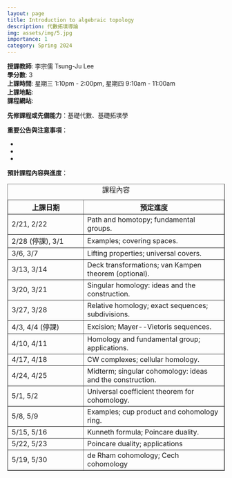 ```yaml
---
layout: page
title: Introduction to algebraic topology 
description: 代數拓墣導論
img: assets/img/5.jpg
importance: 1
category: Spring 2024
---
```


<p><b>授課教師</b>: 李宗儒 Tsung-Ju Lee
<br><b>學分數</b>: 3
<br><b>上課時間</b>: 星期三 1:10pm - 2:00pm, 星期四 9:10am - 11:00am
<br><b>上課地點</b>: 
<br><b>課程網站</b>: 

<p><b>先修課程或先備能力</b>：基礎代數、基礎拓墣學</p>

<p><b>重要公告與注意事項</b>：
<ul>
<li></li>
<li></li>
<li></li>
</ul>
</p>

<p><b>預計課程內容與進度</b>：
<table border="1">
  <caption style="caption-side:top"><center>課程內容</center></caption>
  <tr>
    <th style="width:35%"> 上課日期 </th>
    <th style="width:65%"><center> 預定進度 </center></th>
  </tr>
  <tr>
    <td>2/21, 2/22</td> 
    <td>Path and homotopy; fundamental groups.</td>
  </tr> 
  <tr>
    <td> 2/28 (停課), 3/1</td>
    <td>Examples; covering spaces.</td>
  </tr>
  <tr>
    <td> 3/6, 3/7</td>
    <td>Lifting properties; universal covers.</td>
  </tr>
  <tr>
    <td> 3/13, 3/14</td>
    <td>Deck transformations; van Kampen theorem (optional).</td>
  </tr>
  <tr>
    <td> 3/20, 3/21</td>
    <td>Singular homology: ideas and the construction.</td>
  </tr>
  <tr>
    <td> 3/27, 3/28</td>
    <td>Relative homology; exact sequences; subdivisions.</td>
  </tr>
  <tr>
    <td> 4/3, 4/4 (停課)</td>
    <td>Excision; Mayer--Vietoris sequences.</td>
  </tr>
  <tr>
    <td> 4/10, 4/11 </td>
    <td>Homology and fundamental group; applications.</td>
  </tr>
  <tr>
    <td> 4/17, 4/18 </td>
    <td>CW complexes; cellular homology.</td>
  </tr>
  <tr>
    <td> 4/24, 4/25 </td>
    <td>Midterm; singular cohomology: ideas and the construction.</td>
  </tr>
  <tr>
    <td> 5/1, 5/2 </td>
    <td>Universal coefficient theorem for cohomology.</td>
  </tr>
  <tr>
    <td> 5/8, 5/9 </td>
    <td>Examples; cup product and cohomology ring.</td>
  </tr>
  <tr>
    <td> 5/15, 5/16 </td>
    <td>Kunneth formula; Poincare duality.</td>
  </tr>
  <tr>
    <td> 5/22, 5/23 </td>
    <td>Poincare duality; applications</td>
  </tr>
  <tr>
    <td> 5/19, 5/30 </td>
    <td>de Rham cohomology; Cech cohomology</td>
  </tr>

</table>
</p>


<p>
<br>
</p>

